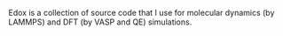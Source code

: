 Edox is a collection of source code that I use for molecular dynamics (by LAMMPS) and DFT (by VASP and QE) simulations.